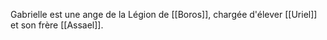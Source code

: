 Gabrielle est une ange de la Légion de [[Boros]], chargée d'élever [[Uriel]] et son frère [[Assael]]. 
